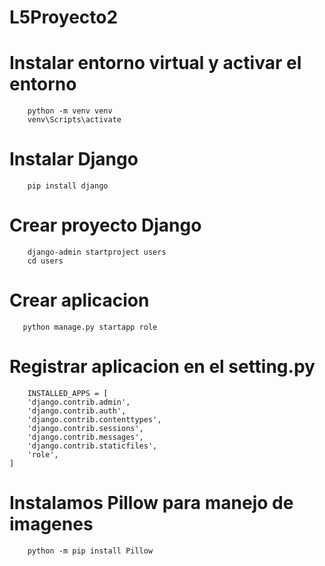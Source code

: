# L5Proyecto2

# Instalar entorno virtual y activar el entorno
```
    python -m venv venv
    venv\Scripts\activate
```

# Instalar Django
```
    pip install django
```

# Crear proyecto Django
```
    django-admin startproject users
    cd users
```

# Crear aplicacion 
```
   python manage.py startapp role
```

# Registrar aplicacion en el setting.py
```
    INSTALLED_APPS = [
    'django.contrib.admin',
    'django.contrib.auth',
    'django.contrib.contenttypes',
    'django.contrib.sessions',
    'django.contrib.messages',
    'django.contrib.staticfiles',
    'role',
]
```

# Instalamos Pillow para manejo de imagenes
```
    python -m pip install Pillow
```



